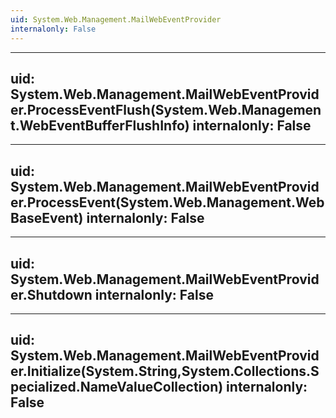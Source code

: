 ```yaml
---
uid: System.Web.Management.MailWebEventProvider
internalonly: False
---
```


---
uid: System.Web.Management.MailWebEventProvider.ProcessEventFlush(System.Web.Management.WebEventBufferFlushInfo)
internalonly: False
---

---
uid: System.Web.Management.MailWebEventProvider.ProcessEvent(System.Web.Management.WebBaseEvent)
internalonly: False
---

---
uid: System.Web.Management.MailWebEventProvider.Shutdown
internalonly: False
---

---
uid: System.Web.Management.MailWebEventProvider.Initialize(System.String,System.Collections.Specialized.NameValueCollection)
internalonly: False
---
